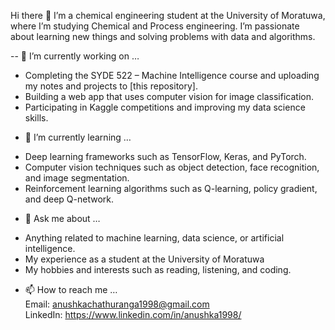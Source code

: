 Hi there 👋
I’m a chemical engineering student at the University of Moratuwa, where I’m studying Chemical and Process engineering. I’m passionate about learning new things and solving problems with data and algorithms.

-- 🔭 I’m currently working on …
* Completing the SYDE 522 – Machine Intelligence course and uploading my notes and projects to [this repository].
* Building a web app that uses computer vision for image classification.
* Participating in Kaggle competitions and improving my data science skills.
- 🌱 I’m currently learning …
* Deep learning frameworks such as TensorFlow, Keras, and PyTorch.
* Computer vision techniques such as object detection, face recognition, and image segmentation.
* Reinforcement learning algorithms such as Q-learning, policy gradient, and deep Q-network.
- 💬 Ask me about …
* Anything related to machine learning, data science, or artificial intelligence.
* My experience as a student at the University of Moratuwa
* My hobbies and interests such as reading, listening, and coding.

- 📫 How to reach me …  
Email: anushkachathuranga1998@gmail.com  
LinkedIn: https://www.linkedin.com/in/anushka1998/  
